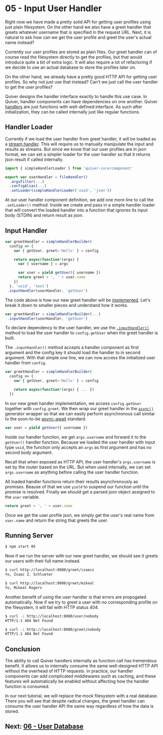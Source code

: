 # 05 - Input User Handler

Right now we have made a pretty solid API for getting user profiles using just plain filesystem. On the other hand we also have a greet handler that greets whatever username that is specified in the request URL. Next, it is natural to ask how can we get the user profile and greet the user's actual name instead?

Currently our user profiles are stored as plain files. Our greet handler can of course read the filesystem directly to get the profiles, but that would introduce quite a bit of extra logic. It will also require a lot of refactoring if we decide to use an actual database to store the profiles later on.

On the other hand, we already have a pretty good HTTP API for getting user profiles. So why not just use that instead? Can't we just call the user handler to get the user profiles?

Quiver designs the handler interface exactly to handle this use case. In Quiver, handler components can have dependencies on one another. Quiver [handlers](https://github.com/quiverjs/doc/wiki/Architecture-Constructs#handler) are just functions with well-defined interface. As such after initialization, they can be called internally just like regular functions.

## Handler Loader

Currently if we load the user handler from greet handler, it will be loaded as a [stream handler](https://github.com/quiverjs/doc/wiki/Architecture-Constructs#stream-handler). This will require us to manually manipulate the input and results as streams. But since we know that our user profiles are in json format, we can set a simpler loader for the user handler so that it returns json result if called internally.

```javascript
import { simpleHandlerLoader } from 'quiver-core/component'

export var userHandler = fileHandler()
  .argsFilter(...)
  .configAlias(...)
  .setLoader(simpleHandlerLoader('void', 'json'))
```

At our user handler component definition, we add one more line to call the `.setLoader()` method. Inside we create and pass in a simple handler loader that will convert the loaded handler into a function that ignores its input body (STDIN) and return result as json.

## Input Handler

```javascript
var greetHandler = simpleHandlerBuilder(
  config => {
    var { getUser, greet='Hello' } = config

    return async(function*(args) {
      var { username } = args

      var user = yield getUser({ username })
      return greet + ', ' + user.name
    })
  }, 'void', 'text')
 .inputHandler(userHandler, 'getUser')
```

The code above is how our new greet handler will be [implemented](greet.js). Let's break it down to smaller pieces and understand how it works.

```javascript
var greetHandler = simpleHandlerBuilder(...)
 .inputHandler(userHandler, 'getUser')
```

To declare dependency to the user handler, we use the [`.inputHandler()`](https://github.com/quiverjs/doc/wiki/Middleware-Components#input-handler-middleware) method to load the user handler to `config.getUser` when the greet handler is built.

The `.inputHandler()` method accepts a handler component as first argument and the config key it should load the handler to in second argument. With that simple one line, we can now access the initialized user handler from `config`.

```javascript
var greetHandler = simpleHandlerBuilder(
  config => {
    var { getUser, greet='Hello' } = config

    return async(function*(args) { ... })
  })
```

In our new greet handler implementation, we access `config.getUser` together with `config.greet`. We then wrap our greet handler in the [`async()`](https://github.com/quiverjs/doc/wiki/Promises#async) generator wrapper so that we can easily perform asynchronous call similar to the soon-to-be [async-await](https://github.com/lukehoban/ecmascript-asyncawait) standard.

```javascript
var user = yield getUser({ username })
```

Inside our handler function, we get `args.username` and forward it to the `getUser()` handler function. Because we loaded the user handler with input type `void`, the function only accepts an `args` as first argument and has no second body argument.

Recall that when exposed as HTTP API, the user handler's `args.username` is set by the router based on the URL. But when used internally, we can set `args.username` as anything before calling the user handler function.

All loaded handler functions return their results asynchronously as promises. Beause of that we use `yield` to suspend our function until the promise is resolved. Finally we should get a parsed json object assigned to the `user` variable.

```javascript
return greet + ', ' + user.name
```

Once we get the user profile json, we simply get the user's real name from `user.name` and return the string that greets the user.

## Running Server

```bash
$ npm start 05
```

Now if we run the server with our new greet handler, we should see it greets our users with their full name instead.

```bash
$ curl http://localhost:8080/greet/isaacs
Yo, Isaac Z. Schlueter

$ curl http://localhost:8080/greet/mikeal
Yo, Mikeal Rogers
```

Another benefit of using the user handler is that errors are propogated automatically. Now if we try to greet a user with no corresponding profile on the filesystem, it will fail with HTTP status 404.

```bash
$ curl -i http://localhost:8080/user/nobody
HTTP/1.1 404 Not Found

$ curl -i http://localhost:8080/greet/nobody
HTTP/1.1 404 Not Found
```

## Conclusion

The ability to call Quiver handlers internally as function call has tremendous benefit. It allows us to internally consume the same well-designed HTTP API without the overhead of HTTP requests. In practice, our handler components can add complicated middlewares such as caching, and these features will automatically be enabled without affecting how the handler function is consumed.

In our next tutorial, we will replace the mock filesystem with a real database. There you will see that despite radical changes, the greet handler can consume the user handler API the same way regardless of how the data is stored.

## Next: [06 - User Database](../06)